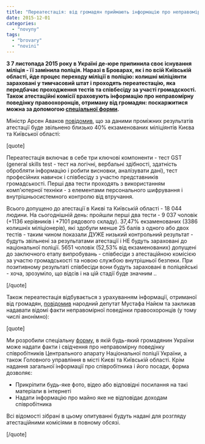 ```yaml
---
title: "Переатестація: від громадян приймають інформацію про неправомірну поведінку колишніх міліціянтів"
date: 2015-12-01
categories: 
  - "novyny"
tags: 
  - "brovary"
  - "novini"
---
```


**З 7 листопада 2015 року в Україні де-юре припинила своє існування міліція - її замінила поліція. Наразі в Броварах, як і по всій Київській області, йде процес переходу міліції в поліцію: колишні міліціянти зараховані у тимчасовий штат і проходять переатестацію, яка передбачає проходження тестів та співбесіду за участі громадскості. Також атестаційні комісії враховують інформацію про неправомірну поведінку правоохоронців, отриману від громадян: поскаржитися можна за допомогою [спеціальної форми](https://docs.google.com/forms/d/1z7jw1pMlsmLj3Jcy_6rvB0nc1ZbplmXX-A_ITdqv9Zs/viewform).**

Міністр Арсен Аваков [повідомив](https://www.facebook.com/arsen.avakov.1/posts/935741766515930), що за даними проміжних результатів атестації буде звільнено близько 40% екзаменованих міліціянтів Києва та Київської області:

\[quote\]

Переатестація включає в себе три ключові компоненти - тест GST (general skills test - тест на логічні, вербальні здібності, здатність обробляти інформацію і робити висновки, аналізувати дані), тест професійних навичок і співбесіду з участю представників громадськості. Перші два тести проходять з використанням комп'ютерної техніки - з елементами персонального шифрування і внутрішньосистемного контролю від втручання.

Всього допущено до атестації в Києві та Київській області - 18 044 людини. На сьогоднішній день: пройшли перші два тести - 9 037 чоловік (+1136 керівників і +7101 рядового складу). 37,47% екзаменованих (3386 колишніх міліціонерів), які здобули менше 25 балів з одного або двох тестів - таким чином показали ДУЖЕ низький контрольний результат - будуть звільнені за результатами атестації і НЕ будуть зараховані до національної поліції. 5651 чоловік (52,53% від екзаменованих) допущені до заключного етапу випробувань - співбесіди з атестаційною комісією за участю громадськості та новою службою внутрішньої безпеки. При позитивному результаті співбесіди вони будуть зараховані в поліцейські - хоча, зрозуміло, що відсів і на цій стадії буде значним ..

\[/quote\]

Також переатестація відбувається з урахуванням інформації, отриманої від громадян, [повідомив](https://www.facebook.com/Mustafanayyem/posts/10205612136128776) народний депутат Мустафа Найєм та закликав надавати відомі факти неправомірної поведінки правоохоронців (у тому числі анонімно):

\[quote\]

Ми розробили спеціальну [форму](https://goo.gl/4CGU9W), в якій будь-який громадянин України може надати факти і свідчення про неправомірну поведінку співробітників Центрального апарату Національної поліції України, а також Головного управління в місті Києві та Київській області. Крім надання загальної інформації про співробітника і його посади, форма дозволяє:

- Прикріпити будь-яке фото, відео або відповідні посилання на такі матеріали в інтернеті
- Надати інформацію про майно яке не відповідає доходам співробітника

Всі відомості зібрані в цьому опитуванні будуть надані для розгляду атестаційними комісіями в повному обсязі.

\[/quote\]
